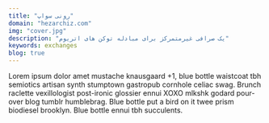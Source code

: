 ```yaml
---
title: "رونی سواپ"
domain: "hezarchiz.com"
img: "cover.jpg"
description: "یک صرافی غیرمتمرکز برای مبادله توکن های اتریوم"
keywords: exchanges
blog: true
---
```


Lorem ipsum dolor amet mustache knausgaard +1, blue bottle waistcoat tbh semiotics artisan synth stumptown gastropub cornhole celiac swag. Brunch raclette vexillologist post-ironic glossier ennui XOXO mlkshk godard pour-over blog tumblr humblebrag. Blue bottle put a bird on it twee prism biodiesel brooklyn. Blue bottle ennui tbh succulents.
